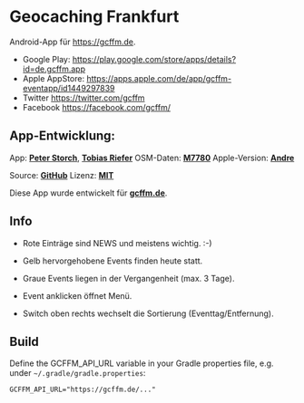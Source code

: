 # Geocaching Frankfurt

Android-App für https://gcffm.de.

- Google Play: https://play.google.com/store/apps/details?id=de.gcffm.app
- Apple AppStore: https://apps.apple.com/de/app/gcffm-eventapp/id1449297839
- Twitter https://twitter.com/gcffm
- Facebook https://facebook.com/gcffm/


## App-Entwicklung: 

App: **[Peter Storch](https://github.com/pstorch)**, **[Tobias Riefer](https://TRcoding.net)**
OSM-Daten: **[M7780](https://www.geocaching.com/p/?guid=a3791fe5-24d2-491b-aa56-d42656b5a450)**
Apple-Version: **[Andre](https://github.com/andre0707/gcffmEventapp)**


Source: **[GitHub](https://github.com/accessburn/GcffmApp)**
Lizenz: **[MIT](https://github.com/accessburn/GcffmApp/blob/master/LICENSE.txt)**

Diese App wurde entwickelt für **[gcffm.de](https://gcffm.de)**.



## Info

- Rote Einträge sind NEWS und meistens wichtig. :-)
- Gelb hervorgehobene Events finden heute statt.
- Graue Events liegen in der Vergangenheit (max. 3 Tage).

- Event anklicken öffnet Menü.
- Switch oben rechts wechselt die Sortierung (Eventtag/Entfernung).



## Build

Define the GCFFM_API_URL variable in your Gradle properties file, e.g.
under `~/.gradle/gradle.properties`:

```
GCFFM_API_URL="https://gcffm.de/..."

```
